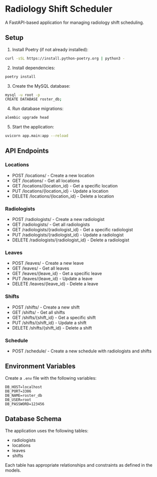 # Radiology Shift Scheduler

A FastAPI-based application for managing radiology shift scheduling.

## Setup

1. Install Poetry (if not already installed):
```bash
curl -sSL https://install.python-poetry.org | python3 -
```

2. Install dependencies:
```bash
poetry install
```

3. Create the MySQL database:
```bash
mysql -u root -p
CREATE DATABASE roster_db;
```

4. Run database migrations:
```bash
alembic upgrade head
```

5. Start the application:
```bash
uvicorn app.main:app --reload
```

## API Endpoints

### Locations
- POST /locations/ - Create a new location
- GET /locations/ - Get all locations
- GET /locations/{location_id} - Get a specific location
- PUT /locations/{location_id} - Update a location
- DELETE /locations/{location_id} - Delete a location

### Radiologists
- POST /radiologists/ - Create a new radiologist
- GET /radiologists/ - Get all radiologists
- GET /radiologists/{radiologist_id} - Get a specific radiologist
- PUT /radiologists/{radiologist_id} - Update a radiologist
- DELETE /radiologists/{radiologist_id} - Delete a radiologist

### Leaves
- POST /leaves/ - Create a new leave
- GET /leaves/ - Get all leaves
- GET /leaves/{leave_id} - Get a specific leave
- PUT /leaves/{leave_id} - Update a leave
- DELETE /leaves/{leave_id} - Delete a leave

### Shifts
- POST /shifts/ - Create a new shift
- GET /shifts/ - Get all shifts
- GET /shifts/{shift_id} - Get a specific shift
- PUT /shifts/{shift_id} - Update a shift
- DELETE /shifts/{shift_id} - Delete a shift

### Schedule
- POST /schedule/ - Create a new schedule with radiologists and shifts

## Environment Variables

Create a `.env` file with the following variables:
```
DB_HOST=localhost
DB_PORT=3306
DB_NAME=roster_db
DB_USER=root
DB_PASSWORD=123456
```

## Database Schema

The application uses the following tables:
- radiologists
- locations
- leaves
- shifts

Each table has appropriate relationships and constraints as defined in the models. 